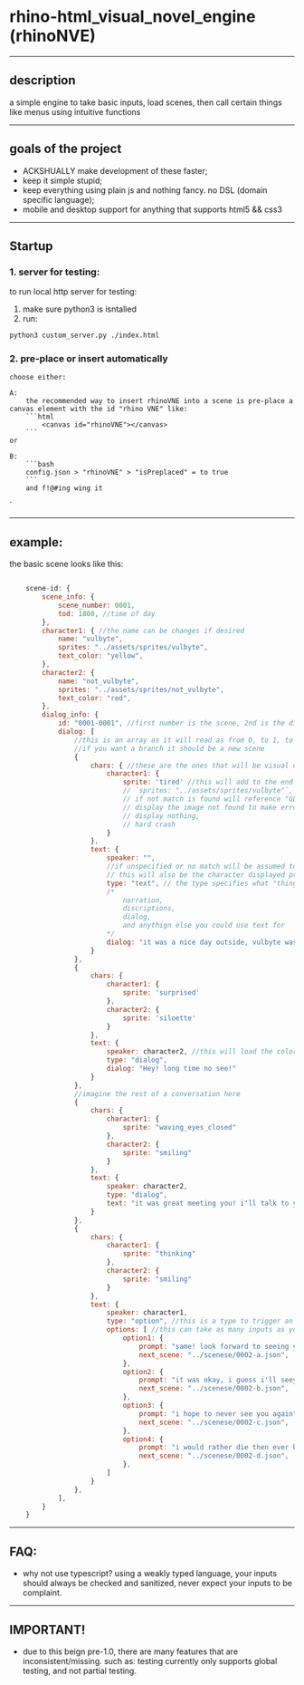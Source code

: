 # rhino-html_visual_novel_engine (rhinoNVE)

---

## description

a simple engine to take basic inputs, load scenes, then call certain things like menus using intuitive functions

---

## goals of the project

- ACKSHUALLY make development of these faster;
- keep it simple stupid;
- keep everything using plain js and nothing fancy. no DSL (domain specific language);
- mobile and desktop support for anything that supports html5 && css3

---

## Startup

### 1. server for testing:

to run local http server for testing:

1. make sure python3 is isntalled
2. run:

```bash
python3 custom_server.py ./index.html
```

### 2. pre-place or insert automatically

    choose either:

    A:
        the recommended way to insert rhinoVNE into a scene is pre-place a canvas element with the id "rhino VNE" like:
        ```html
            <canvas id="rhinoVNE"></canvas>
        ```
    or

    B:
        ```bash
        config.json > "rhinoVNE" > "isPreplaced" = to true
        ```
        and f!@#ing wing it

`

---

## example:

the basic scene looks like this:

```js

    scene-id: {
        scene_info: {
            scene_number: 0001,
            tod: 1800, //time of day
        },
        character1: { //the name can be changes if desired
            name: "vulbyte",
            sprites: "../assets/sprites/vulbyte",
            text_color: "yellow",
        },
        character2: {
            name: "not_vulbyte",
            sprites: "../assets/sprites/not_vulbyte",
            text_color: "red",
        },
        dialog_info: {
            id: "0001-0001", //first number is the scene, 2nd is the dialog number of said scene
            dialog: [
                //this is an array as it will read as from 0, to 1, to 2, and so on.
                //if you want a branch it should be a new scene
                {
                    chars: { //these are the ones that will be visual during the current text box, if they're not listed they will be ignored
                        character1: {
                            sprite: 'tired' //this will add to the end of:
                            // `sprites: "../assets/sprites/vulbyte"`, changing the value to "../assets/sprites/vulbyte/tired", and will attempt to load a file of: gif, svg, png, jpeg, then webp in that order.
                            // if not match is found will reference "GLOBAL_SETTINGS.display_fallback" to determine which of the 3 error types to do:
                            // display the image not found to make error obvious (default),
                            // display nothing,
                            // hard crash
                        }
                    },
                    text: {
                        speaker: "",
                        //if unspecified or no match will be assumed to be a narrator/internal thought.
                        // this will also be the character displayed prominently, if not the "inactive effects" will be applied to all
                        type: "text", // the type specifies what "thing" will be loaded. in this example it's text, which can be used for a range of things such as:
                        /*
                            narration,
                            discriptions,
                            dialog,
                            and anythign else you could use text for
                        */
                        dialog: "it was a nice day outside, vulbyte was getting groceries"
                    }
                },
                {
                    chars: {
                        character1: {
                            sprite: 'surprised'
                        },
                        character2: {
                            sprite: 'siloette'
                        }
                    },
                    text: {
                        speaker: character2, //this will load the color of their text, but not the sprite
                        type: "dialog",
                        dialog: "Hey! long time no see!"
                    }
                },
                //imagine the rest of a conversation here
                {
                    chars: {
                        character1: {
                            sprite: "waving_eyes_closed"
                        },
                        character2: {
                            sprite: "smiling"
                        }
                    },
                    text: {
                        speaker: character2,
                        type: "dialog",
                        text: "it was great meeting you! i'll talk to you later!"
                    }
                },
                {
                    chars: {
                        character1: {
                            sprite: "thinking"
                        },
                        character2: {
                            sprite: "smiling"
                        }
                    },
                    text: {
                        speaker: character1,
                        type: "option", //this is a type to trigger an option, you can use this for dialog, options, choices, etcetc
                        options: [ //this can take as many inputs as you like and will generatively fill these in, tho the ui is only designed to ever support upto 4 options, so any more will create a scrolling option box which is NOT recommended
                            option1: {
                                prompt: "same! look forward to seeing you sometime soon!",
                                next_scene: "../scenese/0002-a.json",
                            },
                            option2: {
                                prompt: "it was okay, i guess i'll seeya around",
                                next_scene: "../scenese/0002-b.json",
                            },
                            option3: {
                                prompt: "i hope to never see you again",
                                next_scene: "../scenese/0002-c.json",
                            },
                            option4: {
                                prompt: "i would rather die then ever be in the same room as you again",
                                next_scene: "../scenese/0002-d.json",
                            },
                        ]
                    }
                },
            ],
        }
    }
```

---

## FAQ:

- why not use typescript?
  using a weakly typed language, your inputs should always be checked and sanitized, never expect your inputs to be complaint.

---

## IMPORTANT!

- due to this beign pre-1.0, there are many features that are inconsistent/missing. such as: testing currently only supports global testing, and not partial testing.
